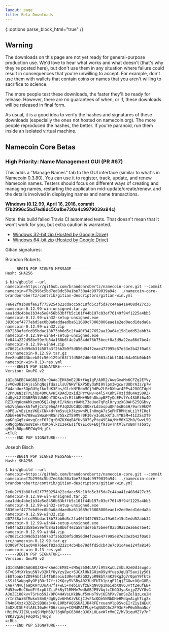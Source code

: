 ```yaml
---
layout: page
title: Beta Downloads
---
```


{::options parse_block_html="true" /}

## Warning

The downloads on this page are not yet ready for general-purpose production use.  We'd love to hear what works and what doesn't (that's why they're posted here), but don't use them in any situation where failure could result in consequences that you're unwilling to accept.  For example, don't use them with wallets that contain coins or names that you aren't willing to sacrifice to science.

The more people test these downloads, the faster they'll be ready for release.  However, there are no guarantees of when, or if, these downloads will be released in final form.

As usual, it is a good idea to verify the hashes and signatures of these downloads (especially the ones not hosted on namecoin.org).  The more people reproduced the hashes, the better.  If you're paranoid, run them inside an isolated virtual machine.

## Namecoin Core Betas

### High Priority: Name Management GUI (PR #67)

This adds a "Manage Names" tab to the GUI interface (similar to what's in Namecoin 0.3.80).  You can use it to register, track, update, and renew Namecoin names.  Testers should focus on different ways of creating and managing names, restarting the application mid-update/create/renew, and the details involved in displaying names and name transactions.

**Windows (0.12.99, April 16, 2016, commit f7b2996c5bd7ed8dc50a1be730a4c9979039a94c)**

Note: this build failed Travis CI automated tests.  That doesn't mean that it won't work for you, but extra caution is warranted.

* [Windows 32-bit zip (Hosted by Google Drive)](https://drive.google.com/open?id=0B6-yIQJRtCE-azgzcnJvbENnTDg)
* [Windows 64-bit zip (Hosted by Google Drive)](https://drive.google.com/open?id=0B6-yIQJRtCE-YU8tSVRQSUZXNGc)

Gitian signatures:

Brandon Roberts

~~~
-----BEGIN PGP SIGNED MESSAGE-----
Hash: SHA256

$ bin/gbuild --url namecoin=https://github.com/brandonrobertz/namecoin-core.git --commit namecoin=f7b2996c5bd7ed8dc50a1be730a4c9979039a94c ../namecoin-core-brandonrobertz/contrib/gitian-descriptors/gitian-win.yml

7e6e2f91b88fe62f7759254b22cdacc59c18fd5c3f5da7c44aa41e408d427c36  namecoin-0.12.99-win-unsigned.tar.gz
aea1ddc4bbe1b34e5e8456b63bffb5c101f44b197c03ef76149f94f1225a4bb5  namecoin-0.12.99-win32-setup-unsigned.exe
3836bef4777ebd5ec0b0a0addaedba611689c73003006eae1e2ed0ecd1deda8a  namecoin-0.12.99-win32.zip
d07238afefcd95bdac18b73bb6d5c2fa40f3427652aa19a64e15d1edd52abb34  namecoin-0.12.99-win64-setup-unsigned.exe
fe044a222d58be59efb84a168b6f4e2a584dd76b75beef0a3d9a22ea66d7be4c  namecoin-0.12.99-win64.zip
e78621c3d99db314587a3f26b2b9f5d056d94f2eae477995e87e33e2b42f0a03  src/namecoin-0.12.99.tar.gz
0ee8ea8043bceb0fc56e129bf63f1fd5862d6e60f663a1bbf184a64a01b0bb40  namecoin-win-0.13-res.yml
-----BEGIN PGP SIGNATURE-----
Version: GnuPG v2

iQIcBAEBCAAGBQJXEurQAAoJEHk8mE2JK+fAgIgP/A0R2/AweGmaMn6CFZq2EYVy
JvVOwUh1bAjss5hqNojfdazLlsU7NHVTEXP5DydaMI9Vlpm3wgcwrUUDrA3z/p7w
F44anUuz5OpGUYg1kofUK3Fos/GlrkNYRdmMCj9dPw2LR+DXbwr4PPs42OGGTdpN
/2PnUeN3zTrLjOD4DMUAvH5XDAdJzxidZPrYGNv+o4l5+K8hSFXzjddu4Az50RZ/
4d0yKL2fDABFN5lUABQnTSDkcv2rMtlARH+9N0nDkapBPTyQdEFs7Yc4SARl6w4D
RZIUNgOcmAhkzamO5Q2/kgUtI/kNusrUAMi73eUuo7qPql0ryuzXGOAHS25QGbvy
w6zVqhnwxkGfwMjCctp9hqAFPJqDZUCdQD38OkrLd3ospuQFn6sBGSH/9ur59kQW
n9PEu/vEzLmzVKD/CNk4d+Ym5suLk3kzxwnPLIn0mgA7zSePHTRMHjnLi1YfIHql
ADbG+66Tw708wu5WoaHNR5n755xZT59MVr0F30/y3u0LkRf3u4YB5M+41IZSsXT9
apKFgGq5z4ovgCccF67Eg+BNZKXWqBAYUv8O7SyPte49EAW/McM6XG2h0/SwvL5Q
xHNgqoNEDao8zeF/XsKpAlkzI2ekEsIfQYEIc0+EQjf9sSvTntVlEYsBmTTsbaty
qHv3sB8poBECWq9HjjCk
=tTuR
-----END PGP SIGNATURE-----
~~~

Joseph Bisch

~~~
-----BEGIN PGP SIGNED MESSAGE-----
Hash: SHA256

$ bin/gbuild --url namecoin=https://github.com/brandonrobertz/namecoin-core.git --commit namecoin=f7b2996c5bd7ed8dc50a1be730a4c9979039a94c ../namecoin-core-brandonrobertz/contrib/gitian-descriptors/gitian-win.yml

7e6e2f91b88fe62f7759254b22cdacc59c18fd5c3f5da7c44aa41e408d427c36  namecoin-0.12.99-win-unsigned.tar.gz
aea1ddc4bbe1b34e5e8456b63bffb5c101f44b197c03ef76149f94f1225a4bb5  namecoin-0.12.99-win32-setup-unsigned.exe
3836bef4777ebd5ec0b0a0addaedba611689c73003006eae1e2ed0ecd1deda8a  namecoin-0.12.99-win32.zip
d07238afefcd95bdac18b73bb6d5c2fa40f3427652aa19a64e15d1edd52abb34  namecoin-0.12.99-win64-setup-unsigned.exe
fe044a222d58be59efb84a168b6f4e2a584dd76b75beef0a3d9a22ea66d7be4c  namecoin-0.12.99-win64.zip
e78621c3d99db314587a3f26b2b9f5d056d94f2eae477995e87e33e2b42f0a03  src/namecoin-0.12.99.tar.gz
03909f7d1ac040766e6f82ad222c4cb4be79dffd5dcb43e7c01c4ee124fa8146  namecoin-win-0.13-res.yml
-----BEGIN PGP SIGNATURE-----
Version: GnuPG v2

iQIcBAEBCAAGBQJXE+nkAAoJEM8I+sM5q36O4LAP/i9V5KwCLzmbL9zeDd1swgdu
6TvOSMtXYksu5Nlv32KlYOyYzyZwc+5JCXlHNIGOimO9yHfuepJgUQT5axi1y50i
sEUTpoWxtZD9FGbfih4TbKseiu1URe4xR2GO2ypR9BbY/mK29Kg3g7r0pmY9TktS
sSSi1SaNpq8yOPjBOrI7f+i2KQcy5VSByA023UdFUTk1pigP71qjZGOw+OQeG8Bp
CAW7hNvCj6WpKArUJuAH7fs+wL5+nebiuVfzEkqNvOp1m6iebXQv6Jvtt2eufEB+
Pd53wvRcC6ndFfSrpUfZiiPkRy71RMMv7wdkGBJP5VAqtcIKGOJyaSvjpZZVY8vG
AJnZEiU8kvv7SrHo59J/9PO4HAVsLKkBNuf5mHoT9vj6EhPXv7unSsZelQzLxu2N
/rInZ5WzBfMwko58m0/dgUy2v6HhKzVkCjCJvFAcQDe5NNbDHeHMdqvALghTig2x
Fh4mSXxzk3ZGZcSBQ6a3+6u1ORbfAQGSUA1JD4RFErxuenVlp8SvoEIrZ1y1WEuK
3mDXUIShF4lAELI6wHeFO6zsomy+CQMdMATPLg+tqNAOC6c2P93nFeP6w58maNo/
HhiiW/JIZ6LsoQSHMpM3D/l6gNRpG63HdcQJ8XL0LaxW7rMmCZ/hVBiquMZ7y7nF
Y8KZVgiGjFAqQ45j4ngB
=iBUs
-----END PGP SIGNATURE-----
~~~
